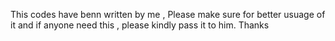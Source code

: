 This codes have benn written by me ,  Please make sure for better usuage of it and if anyone need this , please kindly pass it to him. Thanks

